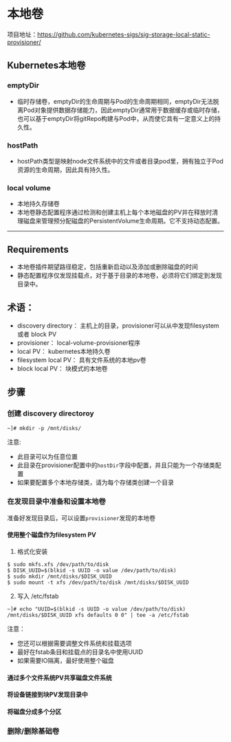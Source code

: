# 本地卷
项目地址：https://github.com/kubernetes-sigs/sig-storage-local-static-provisioner/
## Kubernetes本地卷
### emptyDir
* 临时存储卷，emptyDir的生命周期与Pod的生命周期相同，emptyDir无法脱离Pod对象提供数据存储能力，因此emptyDir通常用于数据缓存或临时存储，也可以基于emptyDir将gitRepo构建与Pod中，从而使它具有一定意义上的持久性。

### hostPath
* hostPath类型是映射node文件系统中的文件或者目录pod里，拥有独立于Pod资源的生命周期，因此具有持久性。

### local volume
* 本地持久存储卷
* 本地卷静态配置程序通过检测和创建主机上每个本地磁盘的PV并在释放时清理磁盘来管理预分配磁盘的PersistentVolume生命周期。它不支持动态配置。

---
## Requirements
* 本地卷插件期望路径稳定，包括重新启动以及添加或删除磁盘的时间
* 静态配置程序仅发现挂载点，对于基于目录的本地卷，必须将它们绑定到发现目录中。

## 术语：
* discovery directory： 主机上的目录，provisioner可以从中发现filesystem 或者 block PV
* provisioner：  local-volume-provisioner程序
* local PV： kubernetes本地持久卷
* filesystem local PV： 具有文件系统的本地pv卷
* block local PV： 块模式的本地卷

## 步骤

### 创建 discovery directoroy
```
~]# mkdir -p /mnt/disks/
```
注意:
* 此目录可以为任意位置
* 此目录在provisioner配置中的`hostDir`字段中配置，并且只能为一个存储类配置
* 如果要配置多个本地存储类，请为每个存储类创建一个目录


### 在发现目录中准备和设置本地卷
准备好发现目录后，可以设置`provisioner`发现的本地卷
#### 使用整个磁盘作为filesystem PV
1. 格式化安装
```
$ sudo mkfs.xfs /dev/path/to/disk
$ DISK_UUID=$(blkid -s UUID -o value /dev/path/to/disk) 
$ sudo mkdir /mnt/disks/$DISK_UUID
$ sudo mount -t xfs /dev/path/to/disk /mnt/disks/$DISK_UUID
```

2. 写入 /etc/fstab
```
~]# echo "UUID=$(blkid -s UUID -o value /dev/path/to/disk) /mnt/disks/$DISK_UUID xfs defaults 0 0" | tee -a /etc/fstab 
```
注意：
* 您还可以根据需要调整文件系统和挂载选项
* 最好在fstab条目和挂载点的目录名中使用UUID
* 如果需要IO隔离，最好使用整个磁盘

#### 通过多个文件系统PV共享磁盘文件系统

#### 将设备链接到块PV发现目录中
#### 将磁盘分成多个分区

### 删除/删除基础卷
